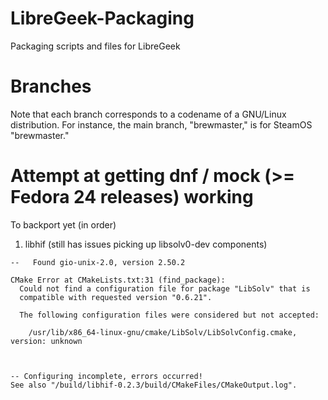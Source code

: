 # LibreGeek-Packaging
Packaging scripts and files for LibreGeek

# Branches
Note that each branch corresponds to a codename of a GNU/Linux distribution. For instance, the main branch, "brewmaster," is for SteamOS "brewmaster."

# Attempt at getting dnf / mock (>= Fedora 24 releases) working

To backport yet (in order)

1. libhif (still has issues picking up libsolv0-dev components)

```
--   Found gio-unix-2.0, version 2.50.2

CMake Error at CMakeLists.txt:31 (find_package):
  Could not find a configuration file for package "LibSolv" that is
  compatible with requested version "0.6.21".

  The following configuration files were considered but not accepted:

    /usr/lib/x86_64-linux-gnu/cmake/LibSolv/LibSolvConfig.cmake, version: unknown



-- Configuring incomplete, errors occurred!
See also "/build/libhif-0.2.3/build/CMakeFiles/CMakeOutput.log".
```
